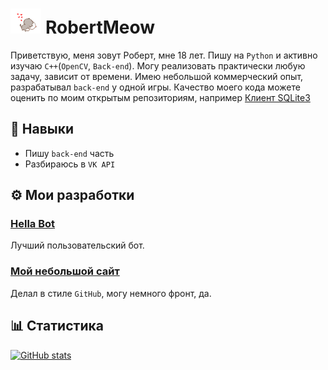 # <img height="40" src="https://raw.githubusercontent.com/RobertMeow/RobertMeow/master/files/meow.gif"/> RobertMeow
Приветствую, меня зовут Роберт, мне 18 лет. Пишу на `Python` и активно изучаю `C++`(`OpenCV`, `Back-end`). Могу реализовать практически любую задачу, зависит от времени. Имею небольшой коммерческий опыт, разрабатывал `back-end` у одной игры. Качество моего кода можете оценить по моим открытым репозиториям, например [Клиент SQLite3](https://github.com/RobertMeow/sqlite_sync)

## 📜 Навыки
* Пишу `back-end` часть
* Разбираюсь в `VK API`

## ⚙ Мои разработки
### [Hella Bot](https://hella.team)
Лучший пользовательский бот.
### [Мой небольшой сайт](https://berht.dev)
Делал в стиле `GitHub`, могу немного фронт, да.

## 📊 Статистика
[![GitHub stats](https://github-readme-stats.vercel.app/api?username=RobertMeow&show_icons=true&theme=synthwave&hide=contribs,prs,issues)]()
